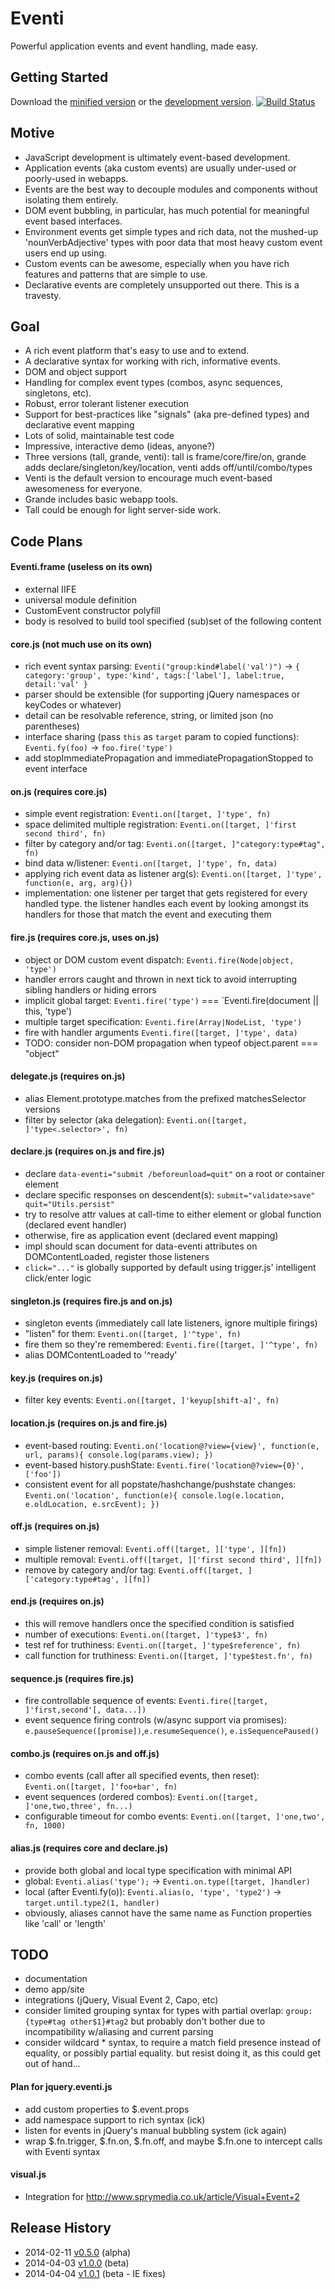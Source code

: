 # Eventi

Powerful application events and event handling, made easy.

## Getting Started
Download the [minified version][min] or the [development version][max]. [![Build Status](https://travis-ci.org/esha/Eventi.png?branch=master)](https://travis-ci.org/esha/Eventi)

[min]: https://raw.github.com/nbubna/Eventi/master/dist/Eventi.min.js
[max]: https://raw.github.com/nbubna/Eventi/master/dist/Eventi.js

## Motive

* JavaScript development is ultimately event-based development.
* Application events (aka custom events) are usually under-used or poorly-used in webapps.
* Events are the best way to decouple modules and components without isolating them entirely.
* DOM event bubbling, in particular, has much potential for meaningful event based interfaces.
* Environment events get simple types and rich data, not the mushed-up 'nounVerbAdjective' types with poor data that most heavy custom event users end up using.
* Custom events can be awesome, especially when you have rich features and patterns that are simple to use.
* Declarative events are completely unsupported out there. This is a travesty.

## Goal
* A rich event platform that's easy to use and to extend.
* A declarative syntax for working with rich, informative events.
* DOM and object support
* Handling for complex event types (combos, async sequences, singletons, etc).
* Robust, error tolerant listener execution
* Support for best-practices like "signals" (aka pre-defined types) and declarative event mapping
* Lots of solid, maintainable test code
* Impressive, interactive demo (ideas, anyone?)
* Three versions (tall, grande, venti): tall is frame/core/fire/on, grande adds declare/singleton/key/location, venti adds off/until/combo/types
* Venti is the default version to encourage much event-based awesomeness for everyone.
* Grande includes basic webapp tools.
* Tall could be enough for light server-side work.

## Code Plans

#### Eventi.frame (useless on its own)
* external IIFE
* universal module definition
* CustomEvent constructor polyfill
* body is resolved to build tool specified (sub)set of the following content

#### core.js (not much use on its own)
* rich event syntax parsing: `Eventi("group:kind#label('val')")` -> `{ category:'group', type:'kind', tags:['label'], label:true, detail:'val' }`
* parser should be extensible (for supporting jQuery namespaces or keyCodes or whatever)
* detail can be resolvable reference, string, or limited json (no parentheses)
* interface sharing (pass `this` as `target` param to copied functions): `Eventi.fy(foo)` -> `foo.fire('type')`
* add stopImmediatePropagation and immediatePropagationStopped to event interface

#### on.js (requires core.js)
* simple event registration: `Eventi.on([target, ]'type', fn)`
* space delimited multiple registration: `Eventi.on([target, ]'first second third', fn)`
* filter by category and/or tag: `Eventi.on([target, ]"category:type#tag", fn)`
* bind data w/listener: `Eventi.on([target, ]'type', fn, data)`
* applying rich event data as listener arg(s): `Eventi.on([target, ]'type', function(e, arg, arg){})`
* implementation: one listener per target that gets registered for every handled type. the listener handles each event by looking amongst its handlers for those that match the event and executing them

#### fire.js (requires core.js, uses on.js)
* object or DOM custom event dispatch: `Eventi.fire(Node|object, 'type')`
* handler errors caught and thrown in next tick to avoid interrupting sibling handlers or hiding errors
* implicit global target: `Eventi.fire('type')` === `Eventi.fire(document || this, 'type')
* multiple target specification: `Eventi.fire(Array|NodeList, 'type')`
* fire with handler arguments `Eventi.fire([target, ]'type', data)`
* TODO: consider non-DOM propagation when typeof object.parent === "object"


#### delegate.js (requires on.js)
* alias Element.prototype.matches from the prefixed matchesSelector versions
* filter by selector (aka delegation): `Eventi.on([target, ]'type<.selector>', fn)`

#### declare.js (requires on.js and fire.js)
* declare `data-eventi="submit /beforeunload=quit"` on a root or container element
* declare specific responses on descendent(s): `submit="validate>save" quit="Utils.persist"`
* try to resolve attr values at call-time to either element or global function (declared event handler)
* otherwise, fire as application event (declared event mapping)
* impl should scan document for data-eventi attributes on DOMContentLoaded, register those listeners
* `click="..."` is globally supported by default using trigger.js' intelligent click/enter logic

#### singleton.js (requires fire.js and on.js)
* singleton events (immediately call late listeners, ignore multiple firings)
* "listen" for them: `Eventi.on([target, ]'^type', fn)`
* fire them so they're remembered: `Eventi.fire([target, ]'^type', fn)`
* alias DOMContentLoaded to '^ready'

#### key.js (requires on.js)
* filter key events: `Eventi.on([target, ]'keyup[shift-a]', fn)`

#### location.js (requires on.js and fire.js)
* event-based routing: `Eventi.on('location@?view={view}', function(e, url, params){ console.log(params.view); })`
* event-based history.pushState: `Eventi.fire('location@?view={0}', ['foo'])`
* consistent event for all popstate/hashchange/pushstate changes: `Eventi.on('location', function(e){ console.log(e.location, e.oldLocation, e.srcEvent); })`


#### off.js (requires on.js)
* simple listener removal: `Eventi.off([target, ]['type', ][fn])`
* multiple removal: `Eventi.off([target, ]['first second third', ][fn])`
* remove by category and/or tag: `Eventi.off([target, ]['category:type#tag', ][fn])`

#### end.js (requires on.js)
* this will remove handlers once the specified condition is satisfied
* number of executions: `Eventi.on([target, ]'type$3', fn)`
* test ref for truthiness: `Eventi.on([target, ]'type$reference', fn)`
* call function for truthiness: `Eventi.on([target, ]'type$test.fn', fn)`

#### sequence.js (requires fire.js)
* fire controllable sequence of events: `Eventi.fire([target, ]'first,second'[, data...])`
* event sequence firing controls (w/async support via promises): `e.pauseSequence([promise])`,`e.resumeSequence()`, `e.isSequencePaused()`

#### combo.js (requires on.js and off.js)
* combo events (call after all specified events, then reset): `Eventi.on([target, ]'foo+bar', fn)`
* event sequences (ordered combos): `Eventi.on([target, ]'one,two,three', fn...)`
* configurable timeout for combo events: `Eventi.on([target, ]'one,two', fn, 1000)`

#### alias.js (requires core and declare.js)
* provide both global and local type specification with minimal API
* global: `Eventi.alias('type');` -> `Eventi.on.type([target, ]handler)`
* local (after Eventi.fy(o)): `Eventi.alias(o, 'type', 'type2')` -> `target.until.type2(1, handler)`
* obviously, aliases cannot have the same name as Function properties like 'call' or 'length'

## TODO
* documentation
* demo app/site
* integrations (jQuery, Visual Event 2, Capo, etc)
* consider limited grouping syntax for types with partial overlap: `group:{type#tag other$1}#tag2` but probably don't bother due to incompatibility w/aliasing and current parsing
* consider wildcard * syntax, to require a match field presence instead of equality, or possibly partial equality. but resist doing it, as this could get out of hand...

#### Plan for jquery.eventi.js
* add custom properties to $.event.props
* add namespace support to rich syntax (ick)
* listen for events in jQuery's manual bubbling system (ick again)
* wrap $.fn.trigger, $.fn.on, $.fn.off, and maybe $.fn.one to intercept calls with Eventi syntax

#### visual.js
* Integration for http://www.sprymedia.co.uk/article/Visual+Event+2


## Release History
* 2014-02-11 [v0.5.0][] (alpha)
* 2014-04-03 [v1.0.0][] (beta)
* 2014-04-04 [v1.0.1][] (beta - IE fixes)

[v0.5.0]: https://github.com/nbubna/Eventi/tree/0.5.0
[v1.0.0]: https://github.com/nbubna/Eventi/tree/1.0.0
[v1.0.1]: https://github.com/nbubna/Eventi/tree/1.0.1
